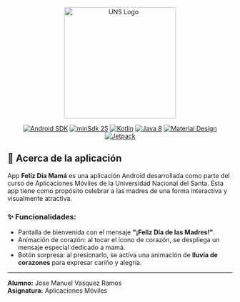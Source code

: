 <p align="center"><a href="https://www.uns.edu.pe" target="_blank"><img src="https://upload.wikimedia.org/wikipedia/commons/1/1a/Universidad_Nacional_del_Santa_Logo.png" width="250" alt="UNS Logo"></a></p>

<p align="center">
  <a href="https://developer.android.com/"><img src="https://img.shields.io/badge/Android-35-brightgreen?logo=android" alt="Android SDK"></a>
  <a href="https://developer.android.com/about/versions/14/get"><img src="https://img.shields.io/badge/minSdk-25-yellow" alt="minSdk 25"></a>
  <a href="https://kotlinlang.org/"><img src="https://img.shields.io/badge/Kotlin-1.9.0-7F52FF?logo=kotlin&logoColor=white" alt="Kotlin"></a>
  <a href="https://www.java.com/"><img src="https://img.shields.io/badge/Java-8-%23ED8B00?logo=openjdk&logoColor=white" alt="Java 8"></a>
  <a href="https://developer.android.com/guide/topics/ui/"><img src="https://img.shields.io/badge/Material%20Design-✓-red?logo=android" alt="Material Design"></a>
  <a href="https://developer.android.com/jetpack"><img src="https://img.shields.io/badge/Jetpack-✓-%234285F4" alt="Jetpack"></a>
</p>

## 💐 Acerca de la aplicación

App **Felíz Día Mamá** es una aplicación Android desarrollada como parte del curso de Aplicaciones Móviles de la Universidad Nacional del Santa. Esta app tiene como propósito celebrar a las madres de una forma interactiva y visualmente atractiva.

### ✨ Funcionalidades:

- Pantalla de bienvenida con el mensaje **"¡Feliz Día de las Madres!"**.
- Animación de corazón: al tocar el ícono de corazón, se despliega un mensaje especial dedicado a mamá.
- Botón sorpresa: al presionarlo, se activa una animación de **lluvia de corazones** para expresar cariño y alegría.

___

**Alumno:** Jose Manuel Vasquez Ramos  
**Asignatura:** Aplicaciones Móviles
